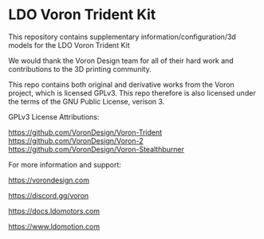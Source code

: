 # LDO Voron Trident Kit
This repository contains supplementary information/configuration/3d models for the LDO Voron Trident Kit

We would thank the Voron Design team for all of their hard work and contributions to the 3D printing community.


This repo contains both original and derivative works from the Voron project, 
which is licensed GPLv3. This repo therefore is also licensed under the terms 
of the GNU Public License, verison 3.

GPLv3 License Attributions:

https://github.com/VoronDesign/Voron-Trident
https://github.com/VoronDesign/Voron-2
https://github.com/VoronDesign/Voron-Stealthburner

For more information and support:

https://vorondesign.com

https://discord.gg/voron


https://docs.ldomotors.com

https://www.ldomotion.com